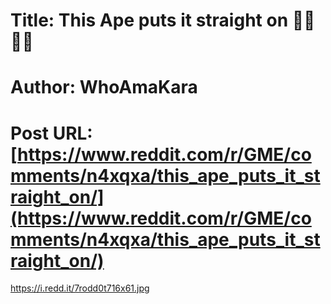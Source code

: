 # Title: This Ape puts it straight on 💎🙏🙏💎
# Author: WhoAmaKara
# Post URL: [https://www.reddit.com/r/GME/comments/n4xqxa/this_ape_puts_it_straight_on/](https://www.reddit.com/r/GME/comments/n4xqxa/this_ape_puts_it_straight_on/)


https://i.redd.it/7rodd0t716x61.jpg